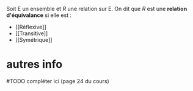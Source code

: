 Soit E un ensemble et *R* une relation sur E. On dit que *R* est une **relation d'équivalance** si elle est : 
- [[Réflexive]]
- [[Transitive]]
- [[Symétrique]]
# autres info
#TODO compléter ici (page 24 du cours)
